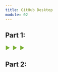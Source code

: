 ```yaml
---
title: GitHub Desktop
module: 02
---
```


## Part 1:
<span style="color: #79AF33; font-size: medium; font-weight: bold">▶ &nbsp;▶  &nbsp;▶</span>

## Part 2:

